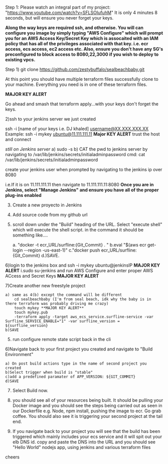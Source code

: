 Step 1: Please watch an integral part of my project: "https://www.youtube.com/watch?v=SFLSOIufuhM" It is only 4 minutes 8 seconds, but will ensure you never forget your keys.



**Along the way keys are required ssh, and otherwise. You will can configure you image by simply typing
"AWS Configure" which will prompt you for an AWS Access Key/Secret Key which is assocaited with an 
IAM policy that has all of the privileges associated with that key. i.e. ecr access, ecs access, ec2 access etc.
Also, ensure you don't have any SG's preconfigured to block access to 8080,22,3000 if you wish to deploy to existing vpcs.**

Step 1) git clone https://github.com/zestybuffalo/sealbeachbaby.git


At this point you should have multiple terraform files successfully clone to your machine. 
Everything you need is in one of these terraform files.

**MAJOR KEY ALERT**

Go ahead and smash that terraform apply...with your keys don't forget the keys.

2)ssh to your jenkins server we just created

ssh -i [name of your keys i.e. DJ khaled] username@XX.XXX.XXX.XX
Example: ssh -i mykey ubuntu@11.111.111.11 **Major KEY ALERT**
trust the host and connect

*still on Jenkins server*
a) sudo -s
b) CAT the pwd to jenkins server by navigating to /var/lib/jenkins/secrets/initialadminpassword
 cmd: cat /var/lib/jenkins/secrets/initialadminpassword

create your jenkins user when prompted by navigating to the jenkins ip over 8080

i.e.If it is on 11.111.111.11 then navigate to  11.111.111.11:8080
**Once you are in Jenkins, select "Manage Jenkins" and ensure you have all of the proper plug-ins enabled**

3) Create a new proyecto in Jenkins 

4) Add source code from my github url
	
5) scroll down under the "Build" heading of the URL. Select "execute shell" which will execute the shell script.
in the command it should be something like....

	a. "docker -t ecr_URL/surfline:{Git_Commit} . " 
	b.eval "$(aws ecr get-login --region -us-east-1)"
	c."docker push ecr_URL/surfline:{Git_Commit}
	d.)SAVE.
	
6)login to the jenkins box and ssh -i mykey ubuntu@jenkinsIP  **MAJOR KEY ALERT**
		i.sudo su-jenkins and run AWS Configure and enter proper AWS ACcess and Secret Keys **MAJOR KEY ALERT**
		
7)Create another new freestyle project

	a) same as 4(b) except the command will be different
		cd sealbeachbaby (I'm from seal beach, idk why the baby is in there terraform was probably driving me crazy)
		touch mykey **MAJOR KEY ALERT**
		touch mykey.pub
		-terraform apply -target aws_ecs_service.surfline-service -var Surfline_SERVICE_ENABLE="1" -var surfline_version = 		${surfline_version}
	b)SAVE

5) run configure remote state script back in the cli

6)Navigate back to your first project you created and navigate to "Build Environment"

	a) On post build actions type in the name of second project you created
	b)Select trigger when build is "stable"
	c)add a predefined paramater of APP_VERSION: ${GIT_COMMIT}
	d)SAVE

7) Select Build now.

8) you should see all of your resources being built. It should be pulling your Docker image and you should see the steps being carried out as seen in our Dockerfile e.g. Node, npm
install, pushing the image to ecr. Go grab coffee. You should also see it is triggering your second project at the tail end.

9) If you navigate back to your project you will see that the build has been triggered which mainly includes your ecs service and it will spit out your elb DNS id. copy and paste the DNS 
into the URL and you should see "Hello World" nodejs app, using jenkins and various terraform files



cheers
